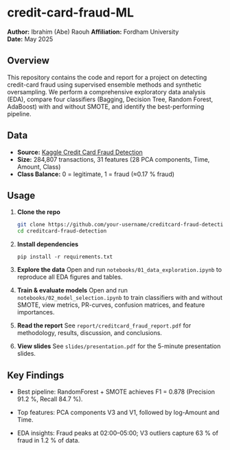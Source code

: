 # credit-card-fraud-ML

**Author:** Ibrahim (Abe) Raouh
**Affiliation:** Fordham University  
**Date:** May 2025

## Overview

This repository contains the code and report for a project on detecting credit-card fraud using supervised ensemble methods and synthetic oversampling. We perform a comprehensive exploratory data analysis (EDA), compare four classifiers (Bagging, Decision Tree, Random Forest, AdaBoost) with and without SMOTE, and identify the best-performing pipeline.

## Data

- **Source:** [Kaggle Credit Card Fraud Detection](https://www.kaggle.com/datasets/mlg-ulb/creditcardfraud/data)
- **Size:** 284,807 transactions, 31 features (28 PCA components, Time, Amount, Class)
- **Class Balance:** 0 = legitimate, 1 = fraud (≈0.17 % fraud)

## Usage

1. **Clone the repo**

   ```bash
   git clone https://github.com/your-username/creditcard-fraud-detection.git
   cd creditcard-fraud-detection
   ```

2. **Install dependencies**
   ```
   pip install -r requirements.txt
   ```
3. **Explore the data**
   Open and run `notebooks/01_data_exploration.ipynb` to reproduce all EDA figures and tables.

4. **Train & evaluate models**
   Open and run `notebooks/02_model_selection.ipynb` to train classifiers with and without SMOTE, view metrics, PR-curves, confusion matrices, and feature importances.

5. **Read the report**
   See `report/creditcard_fraud_report.pdf` for methodology, results, discussion, and conclusions.

6. **View slides**
   See `slides/presentation.pdf` for the 5-minute presentation slides.

## Key Findings
- Best pipeline: RandomForest + SMOTE achieves F1 = 0.878 (Precision 91.2 %, Recall 84.7 %).

- Top features: PCA components V3 and V1, followed by log-Amount and Time.

- EDA insights: Fraud peaks at 02:00–05:00; V3 outliers capture 63 % of fraud in 1.2 % of data.
